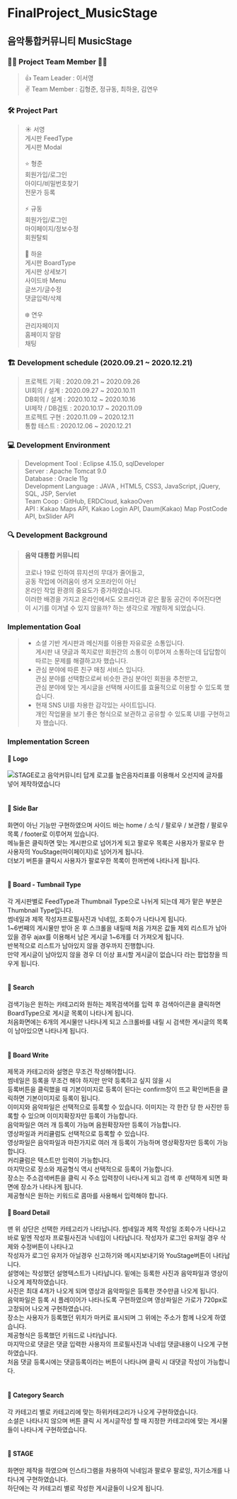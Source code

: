 # **FinalProject_MusicStage**
## 음악통합커뮤니티 MusicStage

### :raising_hand_woman: Project Team Member :raising_hand_man:
> :thumbsup: Team Leader : 이서영 <br>
> :v: Team Member : 김형준, 정규동, 최하윤, 김연우<br>

### :hammer_and_wrench: Project Part
> :sunny: 서영<br>
게시판 FeedType<br>
게시판 Modal<br><br>
> 	:star: 형준<br>
회원가입/로그인<br>
아이디/비밀번호찾기<br>
전문가 등록<br><br>
> :zap: 규동<br>
회원가입/로그인<br>
마이페이지/정보수정<br>
회원탈퇴<br><br>
> :crescent_moon: 하윤<br>
게시판 BoardType<br>
게시판 상세보기<br>
사이드바 Menu<br>
글쓰기/글수정<br>
댓글입력/삭제<br><br>
> :snowflake: 연우<br>
관리자페이지<br>
홈페이지 알람<br>
채팅<br>


### :building_construction: Development schedule (2020.09.21 ~ 2020.12.21)
> 프로젝트 기획 : 2020.09.21 ~ 2020.09.26<br>
> UI회의 / 설계 : 2020.09.27 ~ 2020.10.11<br>
> DB회의 / 설계 : 2020.10.12 ~ 2020.10.16<br>
> UI제작 / DB검토 : 2020.10.17 ~ 2020.11.09<br>
> 프로젝트 구현 : 2020.11.09 ~ 2020.12.11<br>
> 통합 테스트 : 2020.12.06 ~ 2020.12.21<br>

### :computer:  Development Environment
> Development Tool : Eclipse 4.15.0, sqlDeveloper<br>
> Server : Apache Tomcat 9.0<br>
> Database : Oracle 11g<br>
> Development Language : JAVA , HTML5, CSS3, JavaScript, jQuery, SQL, JSP, Servlet<br>
> Team Coop : GitHub, ERDCloud, kakaoOven<br>
> API : Kakao Maps API, Kakao Login API, Daum(Kakao) Map PostCode API, bxSlider API<br>

### :mag: Development Background
> #### 음악 대통합 커뮤니티<br>
> 코로나 19로 인하여 뮤지션의 무대가 줄어들고,<br>
> 공동 작업에 어려움이 생겨 오프라인이 아닌<br>
> 온라인 작업 환경의 중요도가 증가하였습니다.<br>
> 이러한 배경을 가지고 온라인에서도 오프라인과 같은 활동 공간이 주어진다면<br>
> 이 시기를 이겨낼 수 있지 않을까? 하는 생각으로 개발하게 되었습니다.<br>

###  Implementation Goal
> - 소셜 기반 게시판과 메신저를 이용한 자유로운 소통입니다.<br>
> 게시판 내 댓글과 쪽지로만 회원간의 소통이 이루어져 소통하는데 답답함이 따르는 문제를 해결하고자 했습니다.
> - 관심 분야에 따른 친구 매칭 서비스 입니다.<br>
> 관심 분야를 선택함으로써 비슷한 관심 분야인 회원을 추천받고,
> <br> 관심 분야에 맞는 게시글을 선택해 사이트를 효율적으로 이용할 수 있도록 했습니다.
> - 현재 SNS UI를 차용한 감각있는 사이트입니다.<br>
> 개인 작업물을 보기 좋은 형식으로 보관하고 공유할 수 있도록 UI를 구현하고자 했습니다.

###  Implementation Screen
#### :punch: Logo <br>
![STAGE로고](https://user-images.githubusercontent.com/66005208/103438161-61c23680-4c73-11eb-8435-3176b412d837.png)
음악커뮤니티 답게 로고를 높은음자리표를 이용해서 오선지에 글자를 넣어 제작하였습니다<br><br>

#### :punch: Side Bar<br>
화면이 아닌 기능만 구현하였으며 사이드 바는 home / 소식 / 팔로우 / 보관함 / 팔로우 목록 / footer로 이루어져 있습니다.<br>
메뉴들은 클릭하면 맞는 게시판으로 넘어가게 되고 팔로우 목록은 사용자가 팔로우 한 사용자의 YouStage(마이페이지)로 넘어가게 됩니다.<br>
더보기 버튼을 클릭시 사용자가 팔로우한 목록이 한꺼번에 나타나게 됩니다.<br><br>


#### :punch: Board - Tumbnail Type<br>
각 게시판별로 FeedType과 Thumbnail Type으로 나뉘게 되는데 제가 맡은 부분은 Thumbnail Type입니다.<br>
썸네일과 제목 작성자프로필사진과 닉네임, 조회수가 나타나게 됩니다.<br>
1~6번째의 게시물만 받아 온 후 스크롤을 내릴때 처음 가져온 값들 제외 리스트가 남아있을 경우 ajax를 이용해서 남은 게시글 1~6개를 더 가져오게 됩니다.<br>
반복적으로 리스트가 남아있지 않을 경우까지 진행합니다.<br>
만약 게시글이 남아있지 않을 경우 더 이상 표시할 게시글이 없습니다 라는 팝업창을 띄우게 됩니다.<br><br>


#### :punch: Search<br>
검색기능은 원하는 카테고리와 원하는 제목검색어를 입력 후 검색아이콘을 클릭하면 BoardType으로 게시글 목록이 나타나게 됩니다.<br> 
처음화면에는 6개의 게시물만 나타나게 되고 스크롤바를 내릴 시 검색한 게시글의 목록이 남아있으면 나타나게 됩니다.<br><br>


#### :punch: Board Write<br>
제목과 카테고리와 설명은 무조건 작성해야합니다.<br>
썸네일은 등록을 무조건 해야 하지만 만약 등록하고 싶지 않을 시<br>
등록버튼을 클릭했을 때 기본이미지로 등록이 된다는 confirm창이 뜨고 확인버튼을 클릭하면 기본이미지로 등록이 됩니다.<br>
이미지와 음악파일은 선택적으로 등록할 수 있습니다. 이미지는 각 한칸 당 한 사진만 등록할 수 있으며 이미지확장자만 등록이 가능합니다.<br> 
음악파일은 여러 개 등록이 가능며 음원확장자만 등록이 가능합니다.<br>
영상파일과 커리큘럼도 선택적으로 등록할 수 있습니다. <br>
영상파일은 음악파일과 마찬가지로 여러 개 등록이 가능하며 영상확장자만 등록이 가능합니다.<br> 
커리큘럼은 텍스트만 입력이 가능합니다.<br>
마지막으로 장소와 제공형식 역시 선택적으로 등록이 가능합니다.<br> 
장소는 주소검색버튼을 클릭 시 주소 입력창이 나타나게 되고 검색 후 선택하게 되면 화면에 장소가 나타나게 됩니다.<br>
제공형식은 원하는 키워드로 콤마를 사용해서 입력해야 합니다.



#### :punch: Board Detail<br>
맨 위 상단은 선택한 카테고리가 나타납니다. 썸네일과 제목 작성일 조회수가 나타나고<br>
바로 밑엔 작성자 프로필사진과 닉네임이 나타납니다. 작성자가 로그인 유저일 경우 삭제와 수정버튼이 나타나고<br>
작성자가 로그인 유저가 아닐경우 신고하기와 메시지보내기와 YouStage버튼이 나타납니다.<br> 
설명에는 작성했던 설명텍스트가 나타납니다. 밑에는 등록한 사진과 음악파일과 영상이 나오게 제작하였습니다.<br>
사진은 최대 4개가 나오게 되며 영상과 음악파일은 등록한 갯수만큼 나오게 됩니다.<br>
음악파일은 등록 시 플레이어가 나타나도록 구현하였으며 영상파일은 가로가 720px로 고정되어 나오게 구현하였습니다.<br>
장소는 사용자가 등록했던 위치가 마커로 표시되며 그 위에는 주소가 함께 나오게 하였습니다.<br> 제공형식은 등록했던 키워드로 나타납니다.<br>
마지막으로 댓글은 댓글 입력한 사용자의 프로필사진과 닉네임 댓글내용이 나오게 구현하였습니다.<br> 
처음 댓글 등록시에는 댓글등록이라는 버튼이 나타나며 클릭 시 대댓글 작성이 가능합니다.<br><br>


#### :punch: Category Search<br>
각 카테고리 별로 카테고리에 맞는 하위카테고리가 나오게 구현하였습니다.<br> 
소셜은 나타나지 않으며 버튼 클릭 시 게시글작성 할 때 지정한 카테고리에 맞는 게시물들이 나타나게 구현하였습니다.<br><br>


#### :punch: STAGE<br>
화면만 제작을 하였으며 인스타그램을 차용하여 닉네임과 팔로우 팔로잉, 자기소개를 나타나게 구현하였습니다.<br>
하단에는 각 카테고리 별로 작성한 게시글들이 나오게 됩니다.<br>
